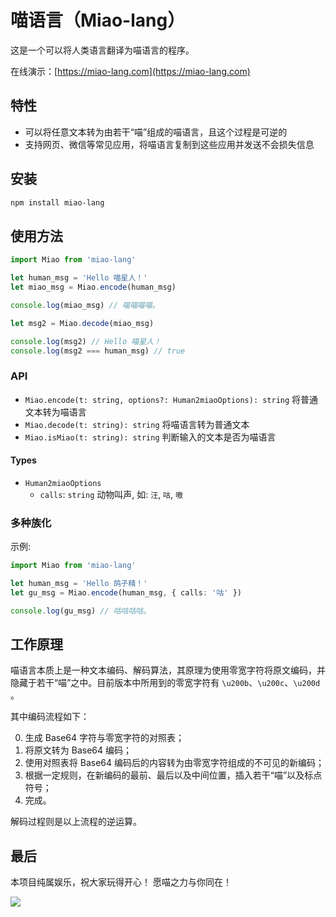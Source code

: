 # 喵语言（Miao-lang）

这是一个可以将人类语言翻译为喵语言的程序。

在线演示：[https://miao-lang.com](https://miao-lang.com)

## 特性

 - 可以将任意文本转为由若干“喵”组成的喵语言，且这个过程是可逆的
 - 支持网页、微信等常见应用，将喵语言复制到这些应用并发送不会损失信息

## 安装

```bash
npm install miao-lang
```

## 使用方法

```ts
import Miao from 'miao-lang'

let human_msg = 'Hello 喵星人！'
let miao_msg = Miao.encode(human_msg)

console.log(miao_msg) // 喵​‍‍‌‌‌​‌‍‍‌‌​‍‍‌‍‍​‍‍‍‌​‍‌‍​‌‍‍‌‌​‌‍‌​‌‌‍‌​‍‍喵​‍‍‍‍‍​‍‌‌​‍​‍‍​‍‌‍‍​‌‍‌‌​‌‌‌‍​‍‍​‍‌‌‌‍​‍‍‌‌​‌喵‌‌​‌‌‍​‌‌‍​‌‌‍‌‌​‌‌‍‍‍喵。

let msg2 = Miao.decode(miao_msg)

console.log(msg2) // Hello 喵星人！
console.log(msg2 === human_msg) // true
```

### API

 - `Miao.encode(t: string, options?: Human2miaoOptions): string` 将普通文本转为喵语言
 - `Miao.decode(t: string): string` 将喵语言转为普通文本
 - `Miao.isMiao(t: string): string` 判断输入的文本是否为喵语言

#### Types

- `Human2miaoOptions`
  - `calls`: `string` 动物叫声, 如: `汪`, `咕`, `嗷`

### 多种族化

示例:
```ts
import Miao from 'miao-lang'

let human_msg = 'Hello 鸽子精！'
let gu_msg = Miao.encode(human_msg, { calls: '咕' })

console.log(gu_msg) // 咕咕咕咕。
```

## 工作原理

喵语言本质上是一种文本编码、解码算法，其原理为使用零宽字符将原文编码，并隐藏于若干“喵”之中。目前版本中所用到的零宽字符有 `\u200b`、`\u200c`、`\u200d` 。

其中编码流程如下：

 0. 生成 Base64 字符与零宽字符的对照表；
 1. 将原文转为 Base64 编码；
 2. 使用对照表将 Base64 编码后的内容转为由零宽字符组成的不可见的新编码；
 3. 根据一定规则，在新编码的最前、最后以及中间位置，插入若干“喵”以及标点符号；
 4. 完成。

解码过程则是以上流程的逆运算。

## 最后

本项目纯属娱乐，祝大家玩得开心！
愿喵之力与你同在！

![](https://github.githubassets.com/images/mona-whisper.gif)

